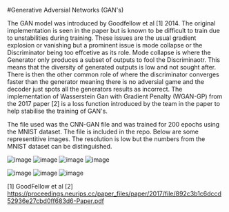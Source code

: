 #Generative Adversial Networks (GAN's)

The GAN model was introduced by Goodfellow et al [1] 2014. The original implementation is seen in the paper but is known to be difficult to train due to unstabilities during training. These issues are the usual gradient explosion or vanishing but a prominent issue is mode collapse or the Discriminator being too effcetive as its role. Mode collapse is where the Generator only produces a subset of outputs to fool the Discriminaotr. This means that the diversity of generated outputs is low and not sought after. There is then the other common role of where the discriminator converges faster than the generator meaning there is no adversial game and the decoder just spots all the generators results as incorrect. The implementation of Wasserstein Gan with Gradient Penalty (WGAN-GP) from the 2017 paper [2] is a loss function introduced by the team in the paper to help stabilise the training of GAN's.

The file used was the CNN-GAN file and was trained for 200 epochs using the MNIST dataset. The file is included in the repo. Below are some representitive images. The resolution is low but the numbers from the MNIST dataset can be distinguished.

![image](https://github.com/user-attachments/assets/1cba4c23-9ebe-4283-ae29-13ad4bba8603)
![image](https://github.com/user-attachments/assets/8086e76b-73ea-4da0-b6a6-6bd41f0bed0f)
![image](https://github.com/user-attachments/assets/b6e4554e-8c45-49f6-8b70-80a56fbd54d4)
![image](https://github.com/user-attachments/assets/0687d445-0a75-4c5a-963a-40aa5577c08a)

![image](https://github.com/user-attachments/assets/ed825cdb-05da-4377-b3dd-6d88b1bf0803)
![image](https://github.com/user-attachments/assets/f018aef1-b911-4048-b935-d0f8e6346786)
![image](https://github.com/user-attachments/assets/43e8f925-cca9-49c0-9ea8-3b51298859c9)

[1] GoodFellow et al
[2] https://proceedings.neurips.cc/paper_files/paper/2017/file/892c3b1c6dccd52936e27cbd0ff683d6-Paper.pdf
